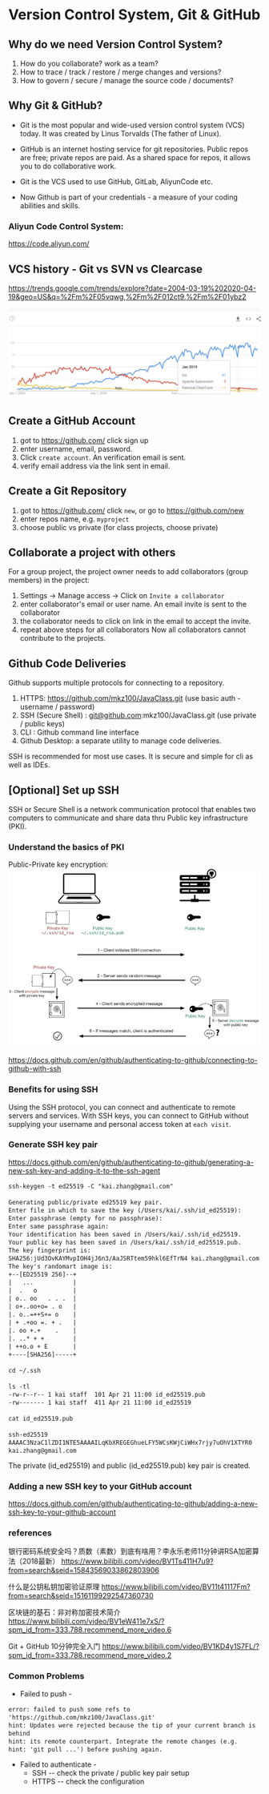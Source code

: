 # Version Control System, Git & GitHub

## Why do we need Version Control System?
1. How do you collaborate? work as a team?
2. How to trace / track / restore / merge changes and versions?
3. How to govern / secure / manage the source code / documents?

## Why Git & GitHub?

* Git is the most popular and wide-used version control system (VCS) today. It was created by Linus Torvalds (The father of Linux).

* GitHub is an internet hosting service for git repositories. Public repos are free; private repos are paid. As a shared space for repos, it allows you to do collaborative work.

* Git is the VCS used to use GitHub, GitLab, AliyunCode etc.
* Now Github is part of your credentials - a measure of your coding abilities and skills.

### Aliyun Code Control System:
https://code.aliyun.com/

## VCS history - Git vs SVN vs Clearcase
https://trends.google.com/trends/explore?date=2004-03-19%202020-04-19&geo=US&q=%2Fm%2F05vqwg,%2Fm%2F012ct9,%2Fm%2F01ybz2

![Git-SVN-ClearCase](./resources/Git-SVN-Clearcase.jpg)

## Create a GitHub Account 

1. got to https://github.com/ click sign up
2. enter username, email, password. 
3. Click `create account`. An verification email is sent.
4. verify email address via the link sent in email.

## Create a Git Repository 

1. got to https://github.com/ click `new`, or go to https://github.com/new 
2. enter repos name, e.g. `myproject`
3. choose public vs private (for class projects, choose private)

## Collaborate a project with others

For a group project, the project owner needs to add collaborators (group members) in the project:
1. Settings -> Manage access -> Click on `Invite a collaborator` 
2. enter collaborator's email or user name. An email invite is sent to the collaborator
3. the collaborator needs to click on link in the email to accept the invite. 
4. repeat above steps for all collaborators
Now all collaborators cannot contribute to the projects.

## Github Code Deliveries 

Github supports multiple protocols for connecting to a repository.

1. HTTPS: https://github.com/mkz100/JavaClass.git (use basic auth - username / password)
2. SSH (Secure Shell) : git@github.com:mkz100/JavaClass.git (use private / public keys) 
3. CLI : Github command line interface
4. Github Desktop: a separate utility to manage code deliveries.

SSH is recommended for most use cases. It is secure and simple for cli as well as IDEs.

## [Optional] Set up SSH 
SSH or Secure Shell is a network communication protocol that enables two computers to communicate and share data thru Public key infrastructure (PKI).

### Understand the basics of PKI
Public-Private key encryption:
![ssh](resources/ssh.jpg)

https://docs.github.com/en/github/authenticating-to-github/connecting-to-github-with-ssh

### Benefits for using SSH

Using the SSH protocol, you can connect and authenticate to remote servers and services. With SSH keys, you can connect to GitHub without supplying your username and personal access token at `each visit`.

### Generate SSH key pair

https://docs.github.com/en/github/authenticating-to-github/generating-a-new-ssh-key-and-adding-it-to-the-ssh-agent

```
ssh-keygen -t ed25519 -C "kai.zhang@gmail.com"

Generating public/private ed25519 key pair.
Enter file in which to save the key (/Users/kai/.ssh/id_ed25519):
Enter passphrase (empty for no passphrase):
Enter same passphrase again:
Your identification has been saved in /Users/kai/.ssh/id_ed25519.
Your public key has been saved in /Users/kai/.ssh/id_ed25519.pub.
The key fingerprint is:
SHA256:jUd3OvKAYMvpIOH4jJ6n3/AaJSRTtem59hkl6EfTrN4 kai.zhang@gmail.com
The key's randomart image is:
+--[ED25519 256]--+
|   ...           |
|  .   o          |
| o.. oo   . . .  |
| o+..oo+o= . o   |
|. o..=++S+= o    |
| + .+oo =. + .   |
|. oo +.+    .    |
|. ..* + +        |
| ++o.o + E       |
+----[SHA256]-----+

cd ~/.ssh

ls -tl
-rw-r--r-- 1 kai staff  101 Apr 21 11:00 id_ed25519.pub
-rw------- 1 kai staff  411 Apr 21 11:00 id_ed25519

cat id_ed25519.pub

ssh-ed25519 AAAAC3NzaC1lZDI1NTE5AAAAILqKbXREGEGhueLFY5WCsKWjCiWHx7rjy7uOhV1XTYR0 kai.zhang@gmail.com

```
The private (id_ed25519) and public (id_ed25519.pub) key pair is created.

### Adding a new SSH key to your GitHub account

https://docs.github.com/en/github/authenticating-to-github/adding-a-new-ssh-key-to-your-github-account

### references

银行密码系统安全吗？质数（素数）到底有啥用？李永乐老师11分钟讲RSA加密算法（2018最新）
https://www.bilibili.com/video/BV1Ts411H7u9?from=search&seid=15843569033862803906

什么是公钥私钥加密验证原理
https://www.bilibili.com/video/BV11t41117Fm?from=search&seid=15161199292547360730

区块链的基石：非对称加密技术简介
https://www.bilibili.com/video/BV1eW411e7xS/?spm_id_from=333.788.recommend_more_video.6

Git + GitHub 10分钟完全入门
https://www.bilibili.com/video/BV1KD4y1S7FL/?spm_id_from=333.788.recommend_more_video.2

### Common Problems

* Failed to push -
```
error: failed to push some refs to 'https://github.com/mkz100/JavaClass.git'
hint: Updates were rejected because the tip of your current branch is behind
hint: its remote counterpart. Integrate the remote changes (e.g.
hint: 'git pull ...') before pushing again.
```

* Failed to authenticate - 
  * SSH -- check the private / public key pair setup
  * HTTPS -- check the configuration